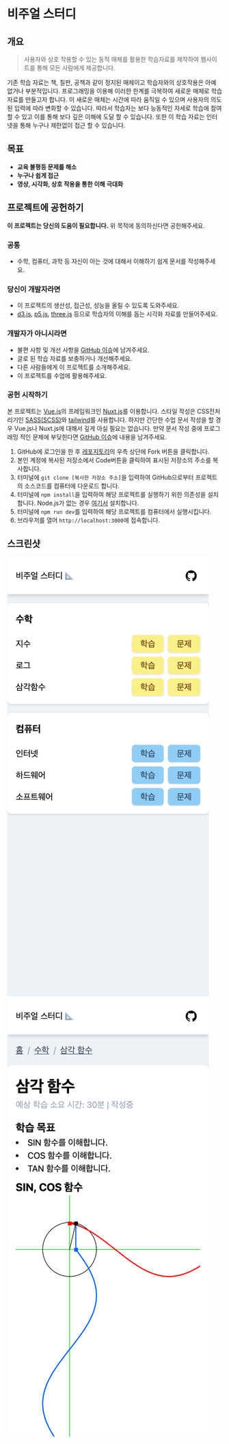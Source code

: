 # 비주얼 스터디

## 개요
> 사용자와 상호 작용할 수 있는 동적 매체를 활용한 학습자료를 제작하여 웹사이트를 통해 모든 사람에게 제공합니다.

기존 학습 자료는 책, 칠판, 공책과 같이 정지된 매체이고 학습자와의 상호작용은 아예 없거나 부분적입니다.
프로그래밍을 이용해 이러한 한계를 극복하여 새로운 매체로 학습 자료를 만들고자 합니다.
이 새로운 매체는 시간에 따라 움직일 수 있으며 사용자의 의도된 입력에 따라 변화할 수 있습니다.
따라서 학습자는 보다 능동적인 자세로 학습에 참여할 수 있고 이를 통해 보다 깊은 이해에 도달 할 수 있습니다.
또한 이 학습 자료는 인터넷을 통해 누구나 제한없이 접근 할 수 있습니다.

## 목표
- **교육 불평등 문제를 해소**
- **누구나 쉽게 접근**
- **영상, 시각화, 상호 작용을 통한 이해 극대화**

## 프로젝트에 공헌하기
**이 프로젝트는 당신의 도움이 필요합니다.**
위 목적에 동의하신다면 공헌해주세요.
### 공통
- 수학, 컴퓨터, 과학 등 자신이 아는 것에 대해서 이해하기 쉽게 문서를 작성해주세요.

### 당신이 개발자라면
- 이 프로젝트의 생산성, 접근성, 성능을 올릴 수 있도록 도와주세요.
- [d3.js](https://d3js.org/), [p5.js](https://p5js.org/), [three.js](https://threejs.org/) 등으로 학습자의 이해를 돕는 시각화 자료를 만들어주세요.

### 개발자가 아니시라면
- 불편 사항 및 개선 사항을 [GitHub 이슈](https://github.com/DawitJung/visual-study/issues)에 남겨주세요.
- 글로 된 학습 자료를 보충하거나 개선해주세요.
- 다른 사람들에게 이 프로젝트를 소개해주세요.
- 이 프로젝트를 수업에 활용해주세요.

### 공헌 시작하기
본 프로젝트는 [Vue.js](https://kr.vuejs.org/v2/guide/index.html)의 프레임워크인 [Nuxt.js](https://nuxtjs.org/)를 이용합니다.
스타일 작성은 CSS전처리기인 [SASS(SCSS)](https://sass-lang.com/)와 [tailwind](https://tailwindcss.com/)를 사용합니다.
하지만 간단한 수업 문서 작성을 할 경우 Vue.js나 Nuxt.js에 대해서 깊게 아실 필요는 없습니다.
만약 문서 작성 중에 프로그래밍 적인 문제에 부딪힌다면 [GitHub 이슈](https://github.com/DawitJung/visual-study/issues)에 내용을 남겨주세요.
1. GitHub에 로그인을 한 후 [레포지토리](https://github.com/DawitJung/visual-study)의 우측 상단에 Fork 버튼을 클릭합니다.
2. 본인 계정에 복사된 저장소에서 Code버튼을 클릭하여 표시된 저장소의 주소를 복사합니다.
3. 터미널에 `git clone [복사한 저장소 주소]`을 입력하여 GitHub으로부터 프로젝트의 소스코드를 컴퓨터에 다운로드 합니다.
4. 터미널에 `npm install`을 입력하여 해당 프로젝트를 실행하기 위한 의존성을 설치합니다. Node.js가 없는 경우 [여기서](https://nodejs.org/ko/) 설치합니다.
5. 터미널에 `npm run dev`를 입력하여 해당 프로젝트를 컴퓨터에서 실행시킵니다.
6. 브라우저를 열어 `http://localhost:3000`에 접속합니다.

## 스크린샷
![비주얼 스터디 홈](/screenshots/home.png?raw=true)
![비주얼 스터디 클래스](/screenshots/class.png?raw=true)